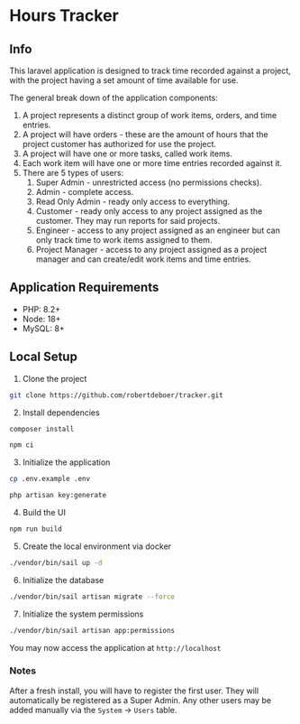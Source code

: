 # Hours Tracker

## Info
This laravel application is designed to track time recorded against a project, with the project
having a set amount of time available for use.

The general break down of the application components:
1. A project represents a distinct group of work items, orders, and time entries.
2. A project will have orders - these are the amount of hours that the project customer has authorized
for use the project.
3. A project will have one or more tasks, called work items.
4. Each work item will have one or more time entries recorded against it.
5. There are 5 types of users:
   1. Super Admin - unrestricted access (no permissions checks).
   2. Admin - complete access.
   3. Read Only Admin - ready only access to everything.
   4. Customer - ready only access to any project assigned as the customer. They may run reports for said projects.
   5. Engineer - access to any project assigned as an engineer but can only track time to work items assigned to them.
   6. Project Manager - access to any project assigned as a project manager and can create/edit work items and time entries.

## Application Requirements
* PHP: 8.2+
* Node: 18+
* MySQL: 8+

## Local Setup

1. Clone the project
```bash
git clone https://github.com/robertdeboer/tracker.git
````
2. Install dependencies
```bash
composer install
```
```bash
npm ci
````
3. Initialize the application
```bash 
cp .env.example .env
```
```bash
php artisan key:generate
```
4. Build the UI
```bash
npm run build
```
5. Create the local environment via docker
```bash
./vendor/bin/sail up -d
```
6. Initialize the database
```bash
./vendor/bin/sail artisan migrate --force
```
7. Initialize the system permissions
```bash
./vendor/bin/sail artisan app:permissions
```
You may now access the application at `http://localhost`

### Notes
After a fresh install, you will have to register the first user. They will automatically be
registered as a Super Admin. Any other users may be added manually via
the `System` -> `Users` table.

